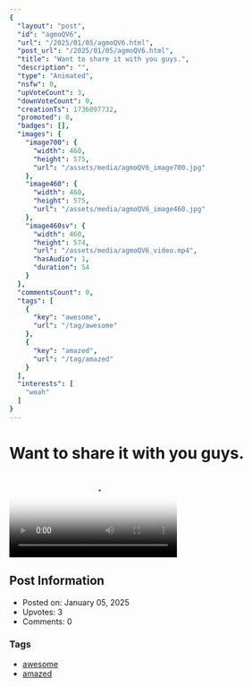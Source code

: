 ```yaml
---
{
  "layout": "post",
  "id": "agmoQV6",
  "url": "/2025/01/05/agmoQV6.html",
  "post_url": "/2025/01/05/agmoQV6.html",
  "title": "Want to share it with you guys.",
  "description": "",
  "type": "Animated",
  "nsfw": 0,
  "upVoteCount": 3,
  "downVoteCount": 0,
  "creationTs": 1736097732,
  "promoted": 0,
  "badges": [],
  "images": {
    "image700": {
      "width": 460,
      "height": 575,
      "url": "/assets/media/agmoQV6_image700.jpg"
    },
    "image460": {
      "width": 460,
      "height": 575,
      "url": "/assets/media/agmoQV6_image460.jpg"
    },
    "image460sv": {
      "width": 460,
      "height": 574,
      "url": "/assets/media/agmoQV6_video.mp4",
      "hasAudio": 1,
      "duration": 54
    }
  },
  "commentsCount": 0,
  "tags": [
    {
      "key": "awesome",
      "url": "/tag/awesome"
    },
    {
      "key": "amazed",
      "url": "/tag/amazed"
    }
  ],
  "interests": [
    "woah"
  ]
}
---
```


# Want to share it with you guys.

<video controls playsinline loop poster="/assets/media/agmoQV6_image460.jpg">
  <source src="/assets/media/agmoQV6_video.mp4" type="video/mp4">
  Your browser does not support the video tag.
</video>

## Post Information

- Posted on: January 05, 2025
- Upvotes: 3
- Comments: 0

### Tags

- [awesome](/tag/awesome)
- [amazed](/tag/amazed)

